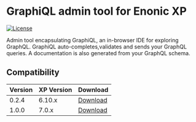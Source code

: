 GraphiQL admin tool for Enonic XP
=================================

[![License](https://img.shields.io/github/license/enonic/lib-sql.svg)](http://www.apache.org/licenses/LICENSE-2.0.html)

Admin tool encapsulating GraphiQL, an in-browser IDE for exploring GraphQL.
GraphiQL auto-completes,validates and sends your GraphQL queries.
A documentation is also generated from your GraphQL schema.


Compatibility
-------------

| Version | XP Version  | Download |
|---------|-------------| -------- |
| 0.2.4   | 6.10.x      | [Download](http://repo.enonic.com/public/com/enonic/app/graphiql/0.2.4/graphiql-0.2.4.jar) |
| 1.0.0   | 7.0.x      | [Download](http://repo.enonic.com/public/com/enonic/app/graphiql/1.0.0/graphiql-1.0.0.jar) |
